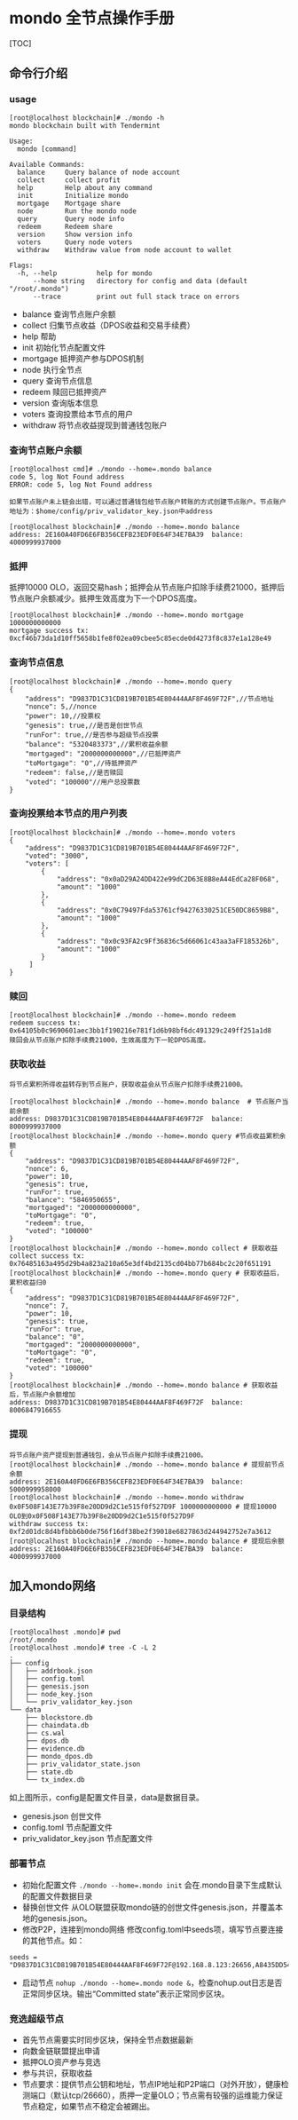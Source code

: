 # mondo 全节点操作手册
[TOC]

## 命令行介绍
### usage
```
[root@localhost blockchain]# ./mondo -h
mondo blockchain built with Tendermint

Usage:
  mondo [command]

Available Commands:
  balance     Query balance of node account
  collect     collect profit
  help        Help about any command
  init        Initialize mondo
  mortgage    Mortgage share
  node        Run the mondo node
  query       Query node info
  redeem      Redeem share
  version     Show version info
  voters      Query node voters
  withdraw    Withdraw value from node account to wallet

Flags:
  -h, --help          help for mondo
      --home string   directory for config and data (default "/root/.mondo")
      --trace         print out full stack trace on errors
```

- balance 查询节点账户余额
- collect 归集节点收益（DPOS收益和交易手续费）
- help 帮助
- init 初始化节点配置文件
- mortgage 抵押资产参与DPOS机制
- node 执行全节点
- query 查询节点信息
- redeem 赎回已抵押资产
- version 查询版本信息
- voters 查询投票给本节点的用户
- withdraw 将节点收益提现到普通钱包账户

### 查询节点账户余额
```
[root@localhost cmd]# ./mondo --home=.mondo balance
code 5, log Not Found address
ERROR: code 5, log Not Found address

如果节点账户未上链会出错，可以通过普通钱包给节点账户转账的方式创建节点账户。节点账户地址为：$home/config/priv_validator_key.json中address

[root@localhost blockchain]# ./mondo --home=.mondo balance
address: 2E160A40FD6E6FB356CEFB23EDF0E64F34E7BA39  balance: 4000999937000
```

###  抵押 

抵押10000 OLO，返回交易hash；抵押会从节点账户扣除手续费21000，抵押后节点账户余额减少。抵押生效高度为下一个DPOS高度。
```
[root@localhost blockchain]# ./mondo --home=.mondo mortgage 1000000000000
mortgage success tx: 0xcf46b73da1d10ff5658b1fe8f02ea09cbee5c85ecde0d4273f8c837e1a128e49
```
### 查询节点信息
```
[root@localhost blockchain]# ./mondo --home=.mondo query
{
    "address": "D9837D1C31CD819B701B54E80444AAF8F469F72F",//节点地址
    "nonce": 5,//nonce
    "power": 10,//投票权
    "genesis": true,//是否是创世节点
    "runFor": true,//是否参与超级节点投票
    "balance": "5320483373",//累积收益余额
    "mortgaged": "2000000000000",//已抵押资产
    "toMortgage": "0",//待抵押资产
    "redeem": false,//是否赎回
    "voted": "100000"//用户总投票数
}
```

###  查询投票给本节点的用户列表
```
[root@localhost blockchain]# ./mondo --home=.mondo voters
{
    "address": "D9837D1C31CD819B701B54E80444AAF8F469F72F",
    "voted": "3000",
    "voters": [
        {
            "address": "0x0aD29A24DD422e99dC2D63E8B8eA44EdCa28F068",
            "amount": "1000"
        },
        {
            "address": "0x0C79497Fda53761cf94276330251CE50DC8659B8",
            "amount": "1000"
        },
        {
            "address": "0x0c93FA2c9Ff36836c5d66061c43aa3aFF185326b",
            "amount": "1000"
        }
     ]
}
```
### 赎回
```
[root@localhost blockchain]# ./mondo --home=.mondo redeem
redeem success tx: 0x64105b0c9690601aec3bb1f190216e781f1d6b98bf6dc491329c249ff251a1d8
赎回会从节点账户扣除手续费21000，生效高度为下一轮DPOS高度。
```

### 获取收益
```
将节点累积所得收益转存到节点账户，获取收益会从节点账户扣除手续费21000。

[root@localhost blockchain]# ./mondo --home=.mondo balance  # 节点账户当前余额
address: D9837D1C31CD819B701B54E80444AAF8F469F72F  balance: 8000999937000
[root@localhost blockchain]# ./mondo --home=.mondo query #节点收益累积余额
{
    "address": "D9837D1C31CD819B701B54E80444AAF8F469F72F",
    "nonce": 6,
    "power": 10,
    "genesis": true,
    "runFor": true,
    "balance": "5846950655",
    "mortgaged": "2000000000000",
    "toMortgage": "0",
    "redeem": true,
    "voted": "100000"
}
[root@localhost blockchain]# ./mondo --home=.mondo collect # 获取收益
collect success tx: 0x76485163a495d29b4a823a210a65e3df4bd2135cd04bb77b684bc2c20f651191
[root@localhost blockchain]# ./mondo --home=.mondo query # 获取收益后，累积收益归0
{
    "address": "D9837D1C31CD819B701B54E80444AAF8F469F72F",
    "nonce": 7,
    "power": 10,
    "genesis": true,
    "runFor": true,
    "balance": "0",
    "mortgaged": "2000000000000",
    "toMortgage": "0",
    "redeem": true,
    "voted": "100000"
}
[root@localhost blockchain]# ./mondo --home=.mondo balance # 获取收益后，节点账户余额增加
address: D9837D1C31CD819B701B54E80444AAF8F469F72F  balance: 8006847916655
```

### 提现
```
将节点账户资产提现到普通钱包，会从节点账户扣除手续费21000。
[root@localhost blockchain]# ./mondo --home=.mondo balance # 提现前节点余额
address: 2E160A40FD6E6FB356CEFB23EDF0E64F34E7BA39  balance: 5000999958000
[root@localhost blockchain]# ./mondo --home=.mondo withdraw 0x0F508F143E77b39F8e20DD9d2C1e515f0f527D9F 1000000000000 # 提现10000 OLO到0x0F508F143E77b39F8e20DD9d2C1e515f0f527D9F
withdraw success tx: 0xf2d01dc8d4bfbbb6b0de756f16df38be2f39018e6827863d244942752e7a3612
[root@localhost blockchain]# ./mondo --home=.mondo balance # 提现后余额
address: 2E160A40FD6E6FB356CEFB23EDF0E64F34E7BA39  balance: 4000999937000
```

## 加入mondo网络
### 目录结构
```
[root@localhost .mondo]# pwd
/root/.mondo
[root@localhost .mondo]# tree -C -L 2
.
├── config
│   ├── addrbook.json
│   ├── config.toml
│   ├── genesis.json
│   ├── node_key.json
│   └── priv_validator_key.json
└── data
    ├── blockstore.db
    ├── chaindata.db
    ├── cs.wal
    ├── dpos.db
    ├── evidence.db
    ├── mondo_dpos.db
    ├── priv_validator_state.json
    ├── state.db
    └── tx_index.db
```
如上图所示，config是配置文件目录，data是数据目录。
- genesis.json 创世文件
- config.toml 节点配置文件
- priv_validator_key.json 节点配置文件

### 部署节点
- 初始化配置文件 `./mondo --home=.mondo init`
  会在.mondo目录下生成默认的配置文件数据目录
- 替换创世文件
从OLO联盟获取mondo链的创世文件genesis.json，并覆盖本地的genesis.json。
- 修改P2P，连接到mondo网络
修改config.toml中seeds项，填写节点要连接的其他节点。如：
```
seeds = "D9837D1C31CD819B701B54E80444AAF8F469F72F@192.168.8.123:26656,A8435DD54DA88322F0122A13FF429A9FAF9AA859@192.168.8.125:26656,2E160A40FD6E6FB356CEFB23EDF0E64F34E7BA39@192.168.8.142:26656,ACF92FEE80744C2B9DC1677EDBE695A80F4E18EE@192.168.8.143:26656"
```
- 启动节点
`nohup ./mondo --home=.mondo node &`，检查nohup.out日志是否正常同步区块。输出“Committed state”表示正常同步区块。

### 竞选超级节点
- 首先节点需要实时同步区块，保持全节点数据最新
- 向数金链联盟提出申请
- 抵押OLO资产参与竞选
- 参与共识，获取收益
- 节点要求：提供节点公钥和地址，节点IP地址和P2P端口（对外开放），健康检测端口（默认tcp/26660），质押一定量OLO；节点需有较强的运维能力保证节点稳定，如果节点不稳定会被踢出。